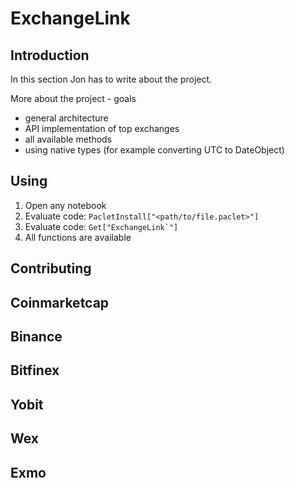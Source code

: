 # ExchangeLink

## Introduction

In this section Jon has to write about the project. 

More about the project - goals

- general architecture
- API implementation of top exchanges
- all available methods
- using native types (for example converting UTC to DateObject)

## Using

1. Open any notebook
2. Evaluate code: <code>PacletInstall["<path/to/file.paclet>"]</code> <!--not uploaded-->
3. Evaluate code: <code>Get["ExchangeLink`"]</code>
4. All functions are available

## Contributing

## Coinmarketcap

## Binance

## Bitfinex

## Yobit

## Wex

## Exmo